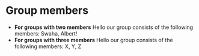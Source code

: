 # Group members

* **For groups with two members** Hello our group consists of the following members: Swaha, Albert!
* **For groups with three members** Hello our group consists of the following members: X, Y, Z
